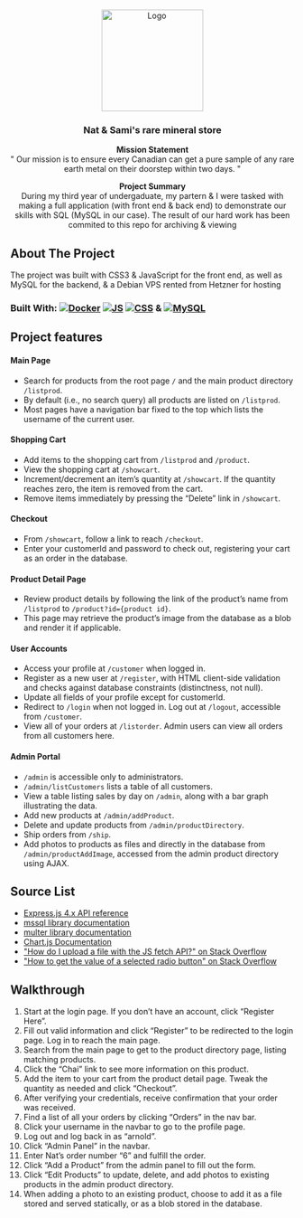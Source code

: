 <a name="readme-top"></a>



<!-- PROJECT LOGO -->
<br />
<div align="center">
  <a href="https://github.com/almsam/data-analysis-project-revisited">
    <img src="images/image_2024-02-08_214707767-modified.png" alt="Logo" width="180" height="180">
  </a>

<h3 align="center">Nat & Sami's rare mineral store</h3>

<p align="center">
  <strong>Mission Statement</strong><br>
  " Our mission is to ensure every Canadian can get a pure sample of any rare earth metal on their doorstep within two days. "
</p>

<p align="center">
  <strong>Project Summary</strong><br>
  During my third year of undergaduate, my partern & I were tasked with making a full application (with front end & back end) to demonstrate our skills with SQL (MySQL in our case). The result of our hard work has been commited to this repo for archiving & viewing
</p>

</div>

<!-- ABOUT THE PROJECT -->
## About The Project

The project was built with CSS3 & JavaScript for the front end, as well as MySQL for the backend, & a Debian VPS rented from Hetzner for hosting

### Built With: [![Docker][Docker]][Docker-url] [![JS][JS]][JS-url] [![CSS][CSS]][CSS-url]  & [![MySQL][MySQL]][MySQL-url]

[JS]: https://img.shields.io/badge/JavaScript%20-%20%23F7DF1E?logo=javascript&logoColor=FFFFFF
[JS-url]: https://www.javascript.com
[CSS]: https://img.shields.io/badge/CSS-%20%231572B6?logo=css3&logoColor=FFFFFF
[CSS-url]: https://css3.com
[Docker]: https://img.shields.io/badge/Docker%20-%20%232496ED?logo=docker&logoColor=FFFFFF
[Docker-url]: https://www.docker.com
[MySQL]: https://img.shields.io/badge/MySQL%20-%20%23f79838?logo=mysql&logoColor=%23FFFFFF&logoSize=auto
[MySQL-url]: https://www.mysql.com


<!-- FEATURES -->
## Project features

#### Main Page
- Search for products from the root page `/` and the main product directory `/listprod`.
- By default (i.e., no search query) all products are listed on `/listprod`.
- Most pages have a navigation bar fixed to the top which lists the username of the current user.

#### Shopping Cart
- Add items to the shopping cart from `/listprod` and `/product`.
- View the shopping cart at `/showcart`.
- Increment/decrement an item’s quantity at `/showcart`. If the quantity reaches zero, the item is removed from the cart.
- Remove items immediately by pressing the “Delete” link in `/showcart`.

#### Checkout
- From `/showcart`, follow a link to reach `/checkout`.
- Enter your customerId and password to check out, registering your cart as an order in the database.

#### Product Detail Page
- Review product details by following the link of the product’s name from `/listprod` to `/product?id={product id}`.
- This page may retrieve the product’s image from the database as a blob and render it if applicable.

#### User Accounts
- Access your profile at `/customer` when logged in.
- Register as a new user at `/register`, with HTML client-side validation and checks against database constraints (distinctness, not null).
- Update all fields of your profile except for customerId.
- Redirect to `/login` when not logged in. Log out at `/logout`, accessible from `/customer`.
- View all of your orders at `/listorder`. Admin users can view all orders from all customers here.

#### Admin Portal
- `/admin` is accessible only to administrators.
- `/admin/listCustomers` lists a table of all customers.
- View a table listing sales by day on `/admin`, along with a bar graph illustrating the data.
- Add new products at `/admin/addProduct`.
- Delete and update products from `/admin/productDirectory`.
- Ship orders from `/ship`.
- Add photos to products as files and directly in the database from `/admin/productAddImage`, accessed from the admin product directory using AJAX.

<!-- SOURCE LIST -->
## Source List
- [Express.js 4.x API reference](https://expressjs.com/en/4x/api.html)
- [mssql library documentation](https://www.npmjs.com/package/mssql)
- [multer library documentation](https://www.npmjs.com/package/multer)
- [Chart.js Documentation](https://www.chartjs.org/docs/latest/)
- ["How do I upload a file with the JS fetch API?" on Stack Overflow](https://stackoverflow.com/questions/36067767/how-do-i-upload-a-file-with-the-js-fetch-api)
- ["How to get the value of a selected radio button" on Stack Overflow](https://stackoverflow.com/questions/15839169/how-to-get-the-value-of-a-selected-radio-button)

<!-- WALKTHROUGH -->
## Walkthrough
1. Start at the login page. If you don’t have an account, click “Register Here”.
2. Fill out valid information and click “Register” to be redirected to the login page. Log in to reach the main page.
3. Search from the main page to get to the product directory page, listing matching products.
4. Click the “Chai” link to see more information on this product.
5. Add the item to your cart from the product detail page. Tweak the quantity as needed and click “Checkout”.
6. After verifying your credentials, receive confirmation that your order was received.
7. Find a list of all your orders by clicking “Orders” in the nav bar.
8. Click your username in the navbar to go to the profile page.
9. Log out and log back in as “arnold”.
10. Click “Admin Panel” in the navbar.
11. Enter Nat’s order number “6” and fulfill the order.
12. Click “Add a Product” from the admin panel to fill out the form.
13. Click “Edit Products” to update, delete, and add photos to existing products in the admin product directory.
14. When adding a photo to an existing product, choose to add it as a file stored and served statically, or as a blob stored in the database.


